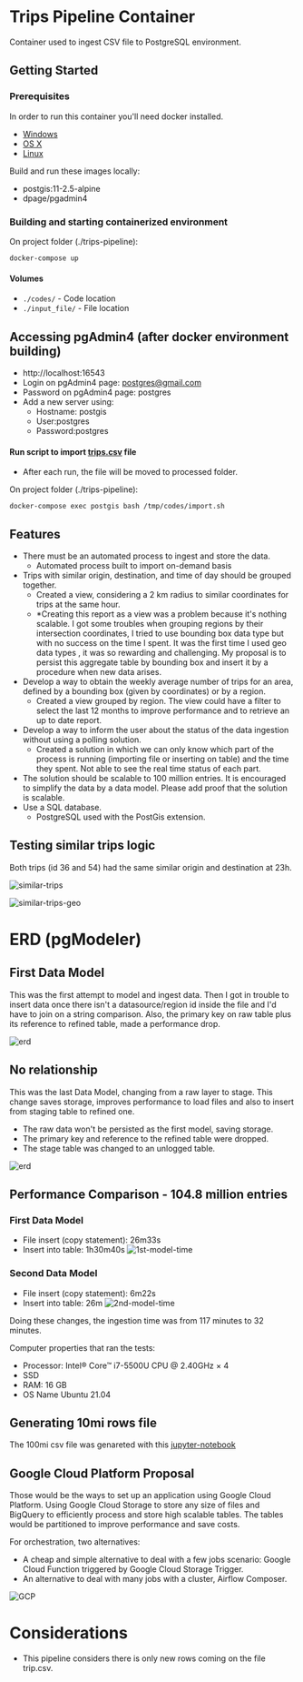 # Trips Pipeline Container
Container used to ingest CSV file to PostgreSQL environment.

## Getting Started

### Prerequisites


In order to run this container you'll need docker installed.

* [Windows](https://docs.docker.com/desktop/windows/)
* [OS X](https://docs.docker.com/desktop/mac/)
* [Linux](https://docs.docker.com/engine/install/)

Build and run these images locally:
* postgis:11-2.5-alpine
* dpage/pgadmin4

### Building and starting containerized environment
On project folder (./trips-pipeline): 
```shell
docker-compose up
```
#### Volumes

* `./codes/` - Code location
* `./input_file/` - File location

## Accessing pgAdmin4 (after docker environment building)
* http://localhost:16543
* Login on pgAdmin4 page: postgres@gmail.com
* Password on pgAdmin4 page: postgres
* Add a new server using:
  * Hostname: postgis
  * User:postgres
  * Password:postgres

#### Run script to import [trips.csv](https://github.com/ricardokj/trips-pipeline/blob/9dc2207846ba805cda480a5f83fe56de498c1158/input_file/trips.csv) file
* After each run, the file will be moved to processed folder.

On project folder (./trips-pipeline): 
```shell
docker-compose exec postgis bash /tmp/codes/import.sh
```

## Features
* There must be an automated process to ingest and store the data.
  *  Automated process built to import on-demand basis
* Trips with similar origin, destination, and time of day should be grouped together.
  *  Created a view, considering a 2 km radius to similar coordinates for trips at the same hour.
  *  *Creating this report as a view was a problem because it's nothing scalable. I got some troubles when grouping regions by their intersection coordinates, I tried to use bounding box data type but with no success on the time I spent. It was the first time I used geo data types , it was so rewarding and challenging. My proposal is to persist this aggregate table by bounding box and insert it by a procedure when new data arises.
* Develop a way to obtain the weekly average number of trips for an area, defined by a bounding box (given by coordinates) or by a region.
  * Created a view grouped by region. The view could have a filter to select the last 12 months to improve performance and to retrieve an up to date report.
* Develop a way to inform the user about the status of the data ingestion without using a polling solution.
  * Created a solution in which we can only know which part of the process is running (importing file or inserting on table) and the time they spent. Not able to see the real time status of each part.
* The solution should be scalable to 100 million entries. It is encouraged to simplify the data by a data model. Please add proof that the solution is scalable.
* Use a SQL database.
  * PostgreSQL used with the PostGis extension.

## Testing similar trips logic
Both trips (id 36 and 54) had the same similar origin and destination at 23h.

![similar-trips](misc/img/similar-trips.jpeg "query")

![similar-trips-geo](misc/img/similar-trips-geo.jpeg "geo")


# ERD (pgModeler)
## First Data Model
This was the first attempt to model and ingest data. Then I got in trouble to insert data once there isn't a datasource/region id inside the file and I'd have to join on a string comparison. Also, the primary key on raw table plus its reference to refined table, made a performance drop.

![erd](misc/img/ERD.png "erd")

## No relationship
This was the last Data Model, changing from a raw layer to stage. This change saves storage, improves performance to load files and also to insert from staging table to refined one.
* The raw data won't be persisted as the first model, saving storage. 
* The primary key and reference to the refined table were dropped.
* The stage table was changed to an unlogged table.

![erd](misc/img/ERD_no_relationship.png "erd_v2")


## Performance Comparison - 104.8 million entries
### First Data Model
* File insert (copy statement): 26m33s
* Insert into table: 1h30m40s
![1st-model-time](misc/img/raw_data-1st_model-ingestion_time.jpeg "1st-model-time")

### Second Data Model
* File insert (copy statement): 6m22s
* Insert into table: 26m
![2nd-model-time](misc/img/stg_data-2nd_model-ingestion_time.jpeg "2nd-model-time")

Doing these changes, the ingestion time was from 117 minutes to 32 minutes.

Computer properties that ran the tests:
* Processor: Intel® Core™ i7-5500U CPU @ 2.40GHz × 4 
* SSD
* RAM: 16 GB
* OS Name Ubuntu 21.04

## Generating 10mi rows file
The 100mi csv file was genareted with this [jupyter-notebook](misc/csv_generator.ipynb "jupyter-notebook")

## Google Cloud Platform Proposal
Those would be the ways to set up an application using Google Cloud Platform. 
Using Google Cloud Storage to store any size of files and BigQuery to efficiently process and store high scalable tables. The tables would be partitioned to improve performance and save costs.

For orchestration, two alternatives:
* A cheap and simple alternative to deal with a few jobs scenario: Google Cloud Function triggered by Google Cloud Storage Trigger.
* An alternative to deal with many jobs with a cluster, Airflow Composer.

![GCP](misc/img/Google_Cloud_proposal.png "GCP")

# Considerations
* This pipeline considers there is only new rows coming on the file trip.csv.
